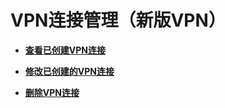 # VPN连接管理（新版VPN）<a name="vpn_04_1000"></a>

-   **[查看已创建VPN连接](查看已创建VPN连接.md)**  

-   **[修改已创建的VPN连接](修改已创建的VPN连接-0.md)**  

-   **[删除VPN连接](删除VPN连接-1.md)**  


